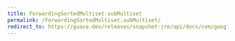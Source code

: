 ```yaml
---
title: ForwardingSortedMultiset.subMultiset
permalink: /ForwardingSortedMultiset.subMultiset/
redirect_to: https://guava.dev/releases/snapshot-jre/api/docs/com/google/common/collect/ForwardingSortedMultiset.html#subMultiset-E-com.google.common.collect.BoundType-E-com.google.common.collect.BoundType-
---
```

